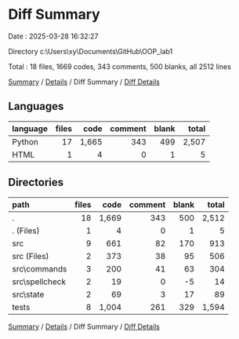 # Diff Summary

Date : 2025-03-28 16:32:27

Directory c:\\Users\\xy\\Documents\\GitHub\\OOP_lab1

Total : 18 files,  1669 codes, 343 comments, 500 blanks, all 2512 lines

[Summary](results.md) / [Details](details.md) / Diff Summary / [Diff Details](diff-details.md)

## Languages
| language | files | code | comment | blank | total |
| :--- | ---: | ---: | ---: | ---: | ---: |
| Python | 17 | 1,665 | 343 | 499 | 2,507 |
| HTML | 1 | 4 | 0 | 1 | 5 |

## Directories
| path | files | code | comment | blank | total |
| :--- | ---: | ---: | ---: | ---: | ---: |
| . | 18 | 1,669 | 343 | 500 | 2,512 |
| . (Files) | 1 | 4 | 0 | 1 | 5 |
| src | 9 | 661 | 82 | 170 | 913 |
| src (Files) | 2 | 373 | 38 | 95 | 506 |
| src\\commands | 3 | 200 | 41 | 63 | 304 |
| src\\spellcheck | 2 | 19 | 0 | -5 | 14 |
| src\\state | 2 | 69 | 3 | 17 | 89 |
| tests | 8 | 1,004 | 261 | 329 | 1,594 |

[Summary](results.md) / [Details](details.md) / Diff Summary / [Diff Details](diff-details.md)